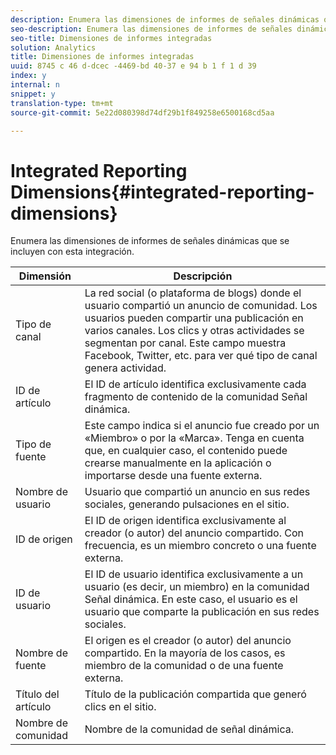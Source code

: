 ```yaml
---
description: Enumera las dimensiones de informes de señales dinámicas que se incluyen con esta integración.
seo-description: Enumera las dimensiones de informes de señales dinámicas que se incluyen con esta integración.
seo-title: Dimensiones de informes integradas
solution: Analytics
title: Dimensiones de informes integradas
uuid: 8745 c 46 d-dcec -4469-bd 40-37 e 94 b 1 f 1 d 39
index: y
internal: n
snippet: y
translation-type: tm+mt
source-git-commit: 5e22d080398d74df29b1f849258e6500168cd5aa

---
```



# Integrated Reporting Dimensions{#integrated-reporting-dimensions}

Enumera las dimensiones de informes de señales dinámicas que se incluyen con esta integración.

| Dimensión | Descripción |
|---|---|
| Tipo de canal | La red social (o plataforma de blogs) donde el usuario compartió un anuncio de comunidad. Los usuarios pueden compartir una publicación en varios canales. Los clics y otras actividades se segmentan por canal. Este campo muestra Facebook, Twitter, etc. para ver qué tipo de canal genera actividad. |
| ID de artículo | El ID de artículo identifica exclusivamente cada fragmento de contenido de la comunidad Señal dinámica. |
| Tipo de fuente | Este campo indica si el anuncio fue creado por un «Miembro» o por la «Marca». Tenga en cuenta que, en cualquier caso, el contenido puede crearse manualmente en la aplicación o importarse desde una fuente externa. |
| Nombre de usuario | Usuario que compartió un anuncio en sus redes sociales, generando pulsaciones en el sitio. |
| ID de origen | El ID de origen identifica exclusivamente al creador (o autor) del anuncio compartido. Con frecuencia, es un miembro concreto o una fuente externa. |
| ID de usuario | El ID de usuario identifica exclusivamente a un usuario (es decir, un miembro) en la comunidad Señal dinámica. En este caso, el usuario es el usuario que comparte la publicación en sus redes sociales. |
| Nombre de fuente | El origen es el creador (o autor) del anuncio compartido. En la mayoría de los casos, es miembro de la comunidad o de una fuente externa. |
| Título del artículo | Título de la publicación compartida que generó clics en el sitio. |
| Nombre de comunidad | Nombre de la comunidad de señal dinámica. |

